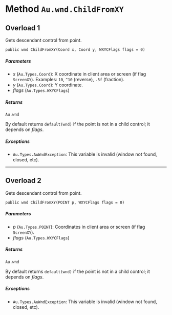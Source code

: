 # Method `Au.wnd.ChildFromXY`

## Overload 1

Gets descendant control from point.

```
public wnd ChildFromXY(Coord x, Coord y, WXYCFlags flags = 0)
```

##### Parameters

- *x*  (`Au.Types.Coord`):
    X coordinate in client area or screen (if flag `ScreenXY`). Examples: `10`, `^10` (reverse), `.5f` (fraction).
- *y*  (`Au.Types.Coord`):
    Y coordinate.
- *flags*  (`Au.Types.WXYCFlags`)

##### Returns

`Au.wnd`

By default returns `default(wnd)` if the point is not in a child control; it depends on *flags*.

##### Exceptions

- `Au.Types.AuWndException`:
    This variable is invalid (window not found, closed, etc).

* * *

## Overload 2

Gets descendant control from point.

```
public wnd ChildFromXY(POINT p, WXYCFlags flags = 0)
```

##### Parameters

- *p*  (`Au.Types.POINT`):
    Coordinates in client area or screen (if flag `ScreenXY`).
- *flags*  (`Au.Types.WXYCFlags`)

##### Returns

`Au.wnd`

By default returns `default(wnd)` if the point is not in a child control; it depends on *flags*.

##### Exceptions

- `Au.Types.AuWndException`:
    This variable is invalid (window not found, closed, etc).